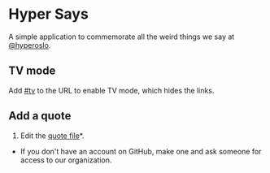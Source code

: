 # Hyper Says

A simple application to commemorate all the weird things we say at
[@hyperoslo][hyper].

## TV mode

Add [#tv][tv mode] to the URL to enable TV mode, which hides the links.

## Add a quote

1. Edit the [quote file][quote file]*.

* If you don't have an account on GitHub, make one and ask someone for
  access to our organization.

[hyper]: http://hyper.no
[quote file]: https://github.com/hyperoslo/hyper-says/edit/master/public/quotes.js
[tv mode]: http://hypersays.com/#TV
